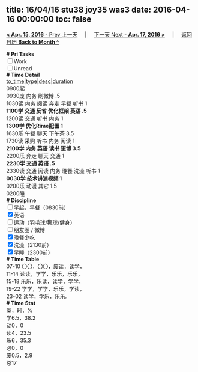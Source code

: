 title: 16/04/16 stu38 joy35 was3
date: 2016-04-16 00:00:00
toc: false
---
[**< Apr. 15, 2016** - Prev 上一天](/lifelogs/2016/04/d15.html) &nbsp; &nbsp; | &nbsp; &nbsp; [下一天 Next - **Apr. 17, 2016 >**](/lifelogs/2016/04/d17.html) &nbsp; &nbsp; |  &nbsp; &nbsp; [返回月历 **Back to Month ^**](/lifelogs/2016/04/index.html)
<br/><div><b># Pri Tasks</b></div><div><input type="checkbox"/>Work</div><div><input type="checkbox"/>Unread</div><div><b># Time Detail</b></div><div><u>to_time|type|desc|duration</u></div><div>0900起</div><div>0930废 内务 刷微博 .5</div><div>1030读 内务 阅读 奔走 早餐 听书 1</div><div><b>1100学 交通 反省 优化框架 英语 .5</b></div><div>1200读 交通 听书 内务 1</div><div><b>1300学 优化Rime配置 1</b></div><div>1630乐 午餐 聊天 下午茶 3.5</div><div>1730读 采购 听书 内务 阅读 1</div><div><b>2100学 内务 英语 读书 更博 3.5</b></div><div>2200乐 奔走 聊天 交通 1</div><div><b>2230学 交通 英语 .5</b></div><div>2330读 交通 阅读 内务 晚餐 洗澡 听书 1</div><div><b>0030学 技术讲演视频 1</b></div><div>0200乐 动漫 其它 1.5</div><div>0200睡</div><div><b># Discipline</b></div><div><input type="checkbox"/>早起，早餐（0830前）</div><div><input checked="true" type="checkbox"/>英语</div><div><input type="checkbox"/>运动（羽毛球/毽球/健身）</div><div><input type="checkbox"/>朋友圈 / 微博</div><div><input checked="true" type="checkbox"/>晚餐少吃</div><div><input checked="true" type="checkbox"/>洗澡（2130前）</div><div><input checked="true" type="checkbox"/>早睡（2300前）</div><div><b># Time Table</b></div><div>07-10 〇〇，〇〇，废读，读学，</div><div>11-14 读读，学学，乐乐，乐乐，</div><div>15-18 乐乐，乐读，读学，学学，</div><div>19-22 学学，学学，乐乐，学读，</div><div>23-02 读学，学乐，乐乐。</div><div><b># Time Stat</b></div><div>类，时，%</div><div>学6.5，38.2</div><div>动0，0</div><div>读4，23.5</div><div>乐6，35.3</div><div>必0，0</div><div>废0.5，2.9</div><div>总17</div>